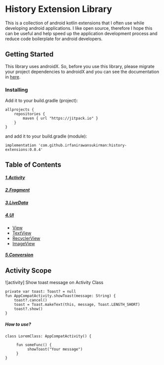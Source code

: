 # History Extension Library

This is a collection of android kotlin extensions that I often use while developing android applications. I like open source, therefore I hope this can be useful and help speed up the application development process and reduce code boilerplate for android developers.

## Getting Started

This library uses androidX. So, before you use this library, please migrate your project dependencies to androidX and you can see the documentation in [here](https://medium.com/androiddevelopers/migrating-to-androidx-tip-tricks-and-guidance-88d5de238876).

### Installing

Add it to your build.gradle (project):

```
allprojects {
    repositories {
        maven { url "https://jitpack.io" }
    }
}
```

and add it to your build.gradle (module):

```
implementation 'com.github.irfanirawansukirman:history-extensions:0.0.4'
```

## Table of Contents
##### [1.Activity](https://github.com/irfanirawansukirman/history-extensions#activity)
##### [2.Fragment](https://github.com/irfanirawansukirman/history-extensions#fragment)
##### [3.LiveData](https://github.com/irfanirawansukirman/history-extensions#livedata) 
##### [4.UI](https://github.com/irfanirawansukirman/history-extensions#usage-in-kotlin)
- [View](https://github.com/irfanirawansukirman/history-extensions#view)
- [TextView](https://github.com/irfanirawansukirman/history-extensions#textview)
- [RecyclerView](https://github.com/irfanirawansukirman/history-extensions#recyclerview) 
- [ImageView](https://github.com/irfanirawansukirman/history-extensions#encryptentity) 
##### [5.Conversion](https://github.com/irfanirawansukirman/history-extensions#imageview)

## Activity Scope
![activity]
Show toast message on Activity Class
```
private var toast: Toast? = null
fun AppCompatActivity.showToast(message: String) {
    toast?.cancel()
    toast = Toast.makeText(this, message, Toast.LENGTH_SHORT)
    toast?.show()
}
```
##### How to use?
```
class LoremClass: AppCompatActivity() {
    
     fun someFunc() {
          showToast("Your message")
     } 
}
```